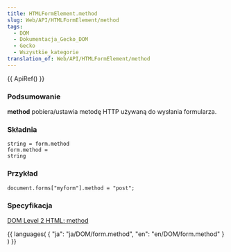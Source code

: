 ```yaml
---
title: HTMLFormElement.method
slug: Web/API/HTMLFormElement/method
tags:
  - DOM
  - Dokumentacja_Gecko_DOM
  - Gecko
  - Wszystkie_kategorie
translation_of: Web/API/HTMLFormElement/method
---
```

{{ ApiRef() }}

### Podsumowanie

**method** pobiera/ustawia metodę HTTP używaną do wysłania formularza.

### Składnia

    string = form.method
    form.method =
    string

### Przykład

    document.forms["myform"].method = "post";

### Specyfikacja

[DOM Level 2 HTML: method](http://www.w3.org/TR/DOM-Level-2-HTML/html.html#ID-82545539)

{{ languages( { "ja": "ja/DOM/form.method", "en": "en/DOM/form.method" } ) }}
